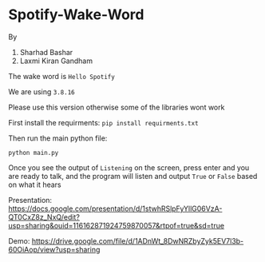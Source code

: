 # Spotify-Wake-Word

By 
1. Sharhad Bashar
2. Laxmi Kiran Gandham

The wake word is `Hello Spotify`

We are using `3.8.16`

Please use this version otherwise some of the libraries wont work

First install the requirments: 
`pip install requirments.txt`

Then run the main python file:

`python main.py`

Once you see the output of `Listening` on the screen, press enter and you are ready to talk, and the program will listen and output `True` or `False` based on what it hears

Presentation: https://docs.google.com/presentation/d/1stwhRSlpFyYllG06VzA-QT0CxZ8z_NxQ/edit?usp=sharing&ouid=116162871924759870057&rtpof=true&sd=true

Demo: https://drive.google.com/file/d/1ADnWt_8DwNRZbyZyk5EV7l3b-60OiAop/view?usp=sharing
